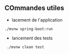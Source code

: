 ## COmmandes utiles
* lacement de l'application
```
./mvnw spring-boot:run
```

* lancement des tests
```
 ./mvnw clean test

```

